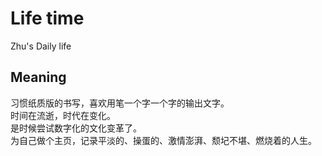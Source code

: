 # Life time
Zhu's Daily life
## Meaning
习惯纸质版的书写，喜欢用笔一个字一个字的输出文字。  
时间在流逝，时代在变化。  
是时候尝试数字化的文化变革了。  
为自己做个主页，记录平淡的、操蛋的、激情澎湃、颓圮不堪、燃烧着的人生。
